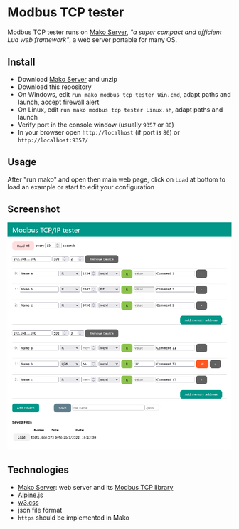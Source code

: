 # Modbus TCP tester

Modbus TCP tester runs on [Mako Server](https://makoserver.net/), *"a super compact and efficient Lua web framework"*, a web server portable for many OS.

## Install
- Download [Mako Server](https://makoserver.net/) and unzip
- Download this repository
- On Windows, edit `run mako modbus tcp tester Win.cmd`, adapt paths and launch, accept firewall alert
- On Linux, edit `run mako modbus tcp tester Linux.sh`, adapt paths and launch
- Verify port in the console window (usually `9357` or `80`)
- In your browser open `http://localhost` (if port is `80`) or  `http://localhost:9357/`

## Usage
After "run mako" and open then main web page, click on `Load` at bottom to load an example or start to edit your configuration

## Screenshot
![screenshot](/screenshot.png)

## Technologies
- [Mako Server](https://makoserver.net/): web server and its [Modbus TCP library](https://realtimelogic.com/ba/doc/?url=Modbus.html)
- [Alpine.js](https://alpinejs.dev/)
- [w3.css](https://www.w3schools.com/w3css/w3css_references.asp)
- json file format
- `https` should be implemented in Mako